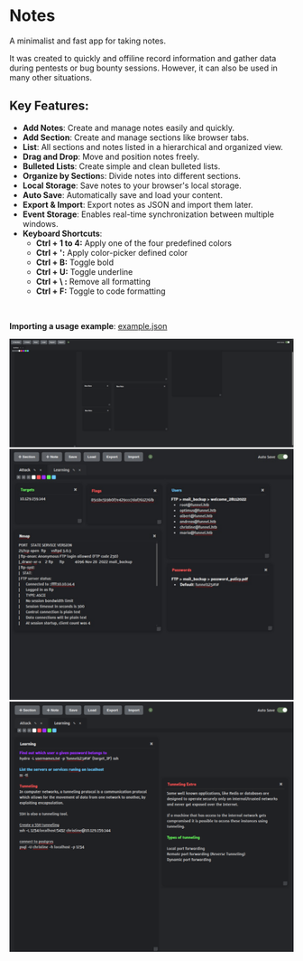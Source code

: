 # Notes 
A minimalist and fast app for taking notes.

It was created to quickly and offiline record information and gather data during pentests or bug bounty sessions. However, it can also be used in many other situations.

## Key Features:

- **Add Notes**: Create and manage notes easily and quickly.
- **Add Section**: Create and manage sections like browser tabs.
- **List**: All sections and notes listed in a hierarchical and organized view.
- **Drag and Drop**: Move and position notes freely.
- **Bulleted Lists**: Create simple and clean bulleted lists.
- **Organize by Section**s: Divide notes into different sections.
- **Local Storage**: Save notes to your browser's local storage.
- **Auto Save**: Automatically save and load your content.
- **Export & Import**: Export notes as JSON and import them later.
- **Event Storage**: Enables real-time synchronization between multiple windows.
- **Keyboard Shortcuts**:
    - **Ctrl + 1 to 4:** Apply one of the four predefined colors
    - **Ctrl + ':** Apply color-picker defined color
    - **Ctrl + B:** Toggle bold
    - **Ctrl + U:** Toggle underline
    - **Ctrl + \ :** Remove all formatting
    - **Ctrl + F:** Toggle to code formatting
<br>

**Importing a usage example**: <a href="https://github.com/Lucasvmarangoni/notes/blob/main/example.json">example.json</a>

![alt text](assets/image.png)
![alt text](assets/image.1.png)
![alt text](assets/image.2.png)


